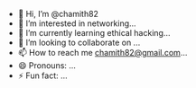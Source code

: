- 👋 Hi, I’m @chamith82
- 👀 I’m interested in networking...
- 🌱 I’m currently learning ethical hacking...
- 💞️ I’m looking to collaborate on ...
- 📫 How to reach me chamith82@gmail.com...
- 😄 Pronouns: ...
- ⚡ Fun fact: ...

<!---
chamith82/chamith82 is a ✨ special ✨ repository because its `README.md` (this file) appears on your GitHub profile.
You can click the Preview link to take a look at your changes.
--->
